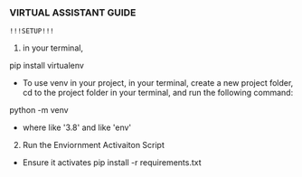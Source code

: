 ###     VIRTUAL ASSISTANT GUIDE     ###

    !!!SETUP!!!
1. in your terminal,

pip install virtualenv
 - To use venv in your project, in your terminal, create a new project folder, cd to the project folder in your terminal, and run the following command:

python<version> -m venv <virtual-environment-name>
 - where <version> like '3.8' and <virtual-environment-name> like 'env'

2. Run the Enviornment Activaiton Script
 - Ensure it activates
pip install -r requirements.txt
